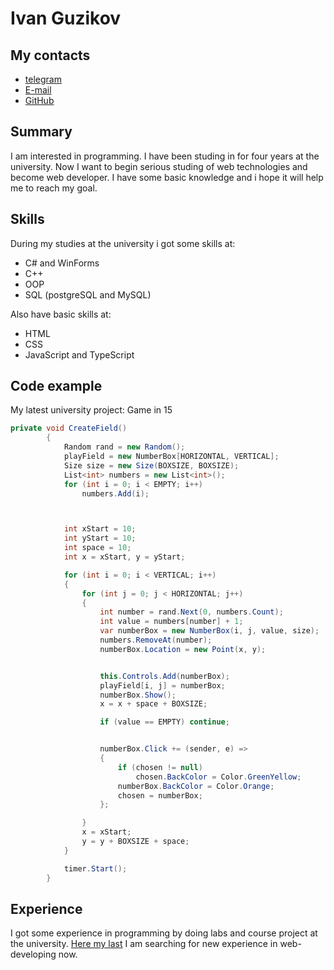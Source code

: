 # Ivan Guzikov

## My contacts

* [telegram](http://t.me/gooanq)  
* [E-mail](mailto:rawzyxhz@gmail.com)  
* [GitHub](https://github.com/gooanq)

## Summary

I am interested in programming. I have been studing in for four years at the university. Now I want to begin serious studing of web technologies and become web developer. I have some basic knowledge and i hope it will help me to reach my goal.

## Skills

During my studies at the university i got some skills at:
* C# and WinForms
* C++
* OOP
* SQL (postgreSQL and MySQL)

Also have basic skills at: 
* HTML 
* CSS
* JavaScript and TypeScript

## Code example

My latest university project: Game in 15

```C#
private void CreateField()
        {
            Random rand = new Random();
            playField = new NumberBox[HORIZONTAL, VERTICAL];
            Size size = new Size(BOXSIZE, BOXSIZE);
            List<int> numbers = new List<int>();
            for (int i = 0; i < EMPTY; i++)
                numbers.Add(i);



            int xStart = 10;
            int yStart = 10;
            int space = 10;
            int x = xStart, y = yStart;

            for (int i = 0; i < VERTICAL; i++)
            {
                for (int j = 0; j < HORIZONTAL; j++)
                {
                    int number = rand.Next(0, numbers.Count);
                    int value = numbers[number] + 1;
                    var numberBox = new NumberBox(i, j, value, size);
                    numbers.RemoveAt(number);
                    numberBox.Location = new Point(x, y);


                    this.Controls.Add(numberBox);
                    playField[i, j] = numberBox;
                    numberBox.Show();
                    x = x + space + BOXSIZE;

                    if (value == EMPTY) continue;


                    numberBox.Click += (sender, e) =>
                    {
                        if (chosen != null)
                            chosen.BackColor = Color.GreenYellow;
                        numberBox.BackColor = Color.Orange;
                        chosen = numberBox;
                    };

                }
                x = xStart;
                y = y + BOXSIZE + space;
            }

            timer.Start();
        }
```

## Experience

I got some experience in programming by doing labs and course project at the university. [Here my last](https://github.com/gooanq/Game15) I am searching for new experience in web-developing now.

